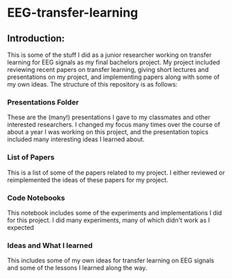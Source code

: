 # EEG-transfer-learning

## Introduction: 
This is some of the stuff I did as a junior researcher working on transfer learning for EEG signals as my final bachelors project. My project included reviewing recent papers on transfer learning, giving short lectures and presentations on my project, and implementing papers along with some of my own ideas. The structure of this repository is as follows:

### Presentations Folder
These are the (many!) presentations I gave to my classmates and other interested researchers. I changed my focus many times over the course of about a year I was working on this project, and the presentation topics included many interesting ideas I learned about. 

### List of Papers
This is a list of some of the papers related to my project. I either reviewed or reimplemented the ideas of these papers for my project.

### Code Notebooks
This notebook includes some of the experiments and implementations I did for this project. I did many experiments, many of which didn't work as I expected


### Ideas and What I learned
This includes some of my own ideas for transfer learning on EEG signals and some of the lessons I learned along the way.
